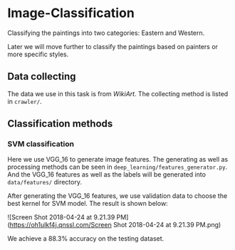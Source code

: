 # Image-Classification
Classifying the paintings into two categories: Eastern and Western. 

Later we will move further to classify the paintings based on painters or more specific styles.

## Data collecting
The data we use in this task is from *WikiArt*. The collecting method is listed in `crawler/`. 

## Classification methods
### SVM classification

Here we use VGG_16 to generate image features. The generating as well as processing methods can be seen in `deep_learning/features_generator.py`. </br>
And the VGG_16 features as well as the labels will be generated into `data/features/` directory.

After generating the VGG_16 features, we use validation data to choose the best kernel for SVM model. The result is shown below:

![Screen Shot 2018-04-24 at 9.21.39 PM](https://oh1ulkf4j.qnssl.com/Screen Shot 2018-04-24 at 9.21.39 PM.png)

We achieve a 88.3% accuracy on the testing dataset.


